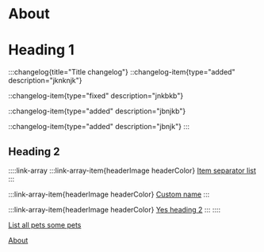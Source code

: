 # About

# Heading 1

:::changelog{title="Title changelog"}
::changelog-item{type="added" description="jknknjk"}

::changelog-item{type="fixed" description="jnkbkb"}

::changelog-item{type="added" description="jbnjkb"}

::changelog-item{type="added" description="jbnjk"}
:::

## Heading 2

::::link-array
:::link-array-item{headerImage headerColor}
[Item separator list](./syntax/an-item.md)&#x20;
:::

:::link-array-item{headerImage headerColor}
[Custom name](./syntax/an-item.md)&#x20;
:::

:::link-array-item{headerImage headerColor}
[Yes heading 2]()&#x20;
:::
::::

[List all pets some pets]()&#x20;

[About]()&#x20;
